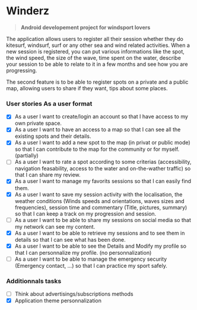 # Winderz

> **Android developement project for windsport lovers**

The application allows users to register all their session whether they do kitesurf, windsurf, surf or any other sea and wind related activities.
When a new session is registered, you can put various informations like the spot, the wind speed, the size of the wave, time spent on the water, describe your session to be able to relate to it in a few months and see how you are progressing.

The second feature is to be able to register spots on a private and a public map, allowing users to share if they want, tips about some places.

### User stories As a user format

- [x] As a user I want to create/login an account so that I have access to my own private space.
- [x] As a user I want to have an access to a map so that I can see all the existing spots and their details.
- [x] As a user I want to add a new spot to the map (in privat or public mode) so that I can contribute to the map for the community or for myself. (partially)
- [ ] As a user I want to rate a spot according to some criterias (accessibility, navigation feasability, access to the water and on-the-wather traffic) so that I can share my review.
- [x] As a user I want to manage my favorits sessions so that I can easily find them.
- [x] As a user I want to save my session activity with the localisation, the weather conditions (Winds speeds and orientations, waves sizes and frequencies), session time and commentary (Title, pictures, summary) so that I can keep a track on my progression and session.
- [ ] As a user I want to be able to share my sessions on social media so that my network can see my content.
- [x] As a user I want to be able to retrieve my sessions and to see them in details so that I can see what has been done.
- [x] As a user I want to be able to see the Details and Modify my profile so that I can personnalize my profile. (no personnalization)
- [ ] As a user I want to be able to manage the emergency security (Emergency contact, ...) so that I can practice my sport safely.

### Additionnals tasks

- [ ] Think about advertisings/subscriptions methods
- [x] Application theme personnalization
